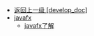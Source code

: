 - [返回上一级 [develop_doc]](txz-note/develop_doc/)
- [javafx](txz-note/develop_doc/javafx/)
  - [javafx了解](txz-note/develop_doc/javafx/javafx了解.md)

